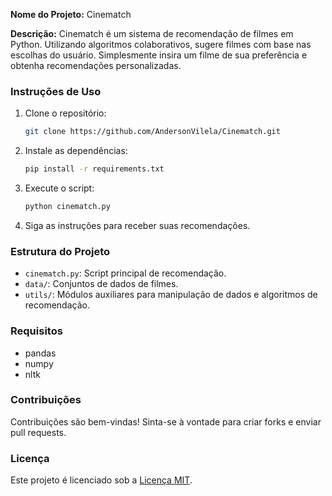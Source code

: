 **Nome do Projeto:** Cinematch

**Descrição:**
Cinematch é um sistema de recomendação de filmes em Python. Utilizando algoritmos colaborativos, sugere filmes com base nas escolhas do usuário. Simplesmente insira um filme de sua preferência e obtenha recomendações personalizadas.

### Instruções de Uso
1. Clone o repositório:
   ```bash
   git clone https://github.com/AndersonVilela/Cinematch.git
   ```

2. Instale as dependências:
   ```bash
   pip install -r requirements.txt
   ```

3. Execute o script:
   ```bash
   python cinematch.py
   ```

4. Siga as instruções para receber suas recomendações.

### Estrutura do Projeto
- `cinematch.py`: Script principal de recomendação.
- `data/`: Conjuntos de dados de filmes.
- `utils/`: Módulos auxiliares para manipulação de dados e algoritmos de recomendação.

### Requisitos
- pandas
- numpy
- nltk

### Contribuições
Contribuições são bem-vindas! Sinta-se à vontade para criar forks e enviar pull requests.

### Licença
Este projeto é licenciado sob a [Licença MIT](LICENSE).
